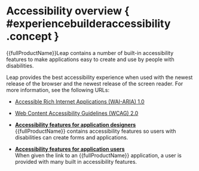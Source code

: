# Accessibility overview { #experiencebuilderaccessibility .concept }

{{fullProductName}}Leap contains a number of built-in accessibility features to make applications easy to create and use by people with disabilities.

Leap provides the best accessibility experience when used with the newest release of the browser and the newest release of the screen reader. For more information, see the following URLs:

-   [Accessible Rich Internet Applications \(WAI-ARIA\) 1.0](http://www.w3.org/TR/wai-aria/)
-   [Web Content Accessibility Guidelines \(WCAG\) 2.0](http://www.w3.org/TR/WCAG20/)

-   **[Accessibility features for application designers](ac_accessibility_features_for_designers.md)**  
{{fullProductName}} contains accessibility features so users with disabilities can create forms and applications.
-   **[Accessibility features for application users](ac_accessibility_features_for_users.md)**  
When given the link to an {{fullProductName}} application, a user is provided with many built in accessibility features.

